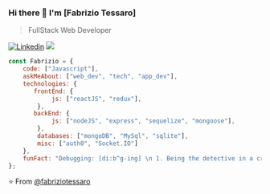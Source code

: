 
### Hi there 👋 I'm [Fabrizio Tessaro]
> FullStack Web Developer

[![Linkedin](https://img.shields.io/badge/-LinkedIn-222222?style=flat-square&logo=Linkedin&logoColor=white&link=https://www.linkedin.com/in/fabrizio-tessaro/)](https://www.linkedin.com/in/fabrizio-tessaro/)
[![](https://img.shields.io/badge/Gmail-fabriziotessaro02%40gmail.com-red)](https://mail.google.com/mail/u/0/?tab=km#inbox)

```js
const Fabrizio = {
    code: ["Javascript"],
    askMeAbout: ["web_dev", "tech", "app_dev"],
    technologies: {
       frontEnd: {
            js: ["reactJS", "redux"],
        },
       backEnd: {
            js: ["nodeJS", "express", "sequelize", "mongoose"],
        },
        databases: ["mongoDB", "MySql", "sqlite"],
        misc: ["auth0", "Socket.IO"]
    },
    funFact: "Debugging: [di:b^g-ing] \n 1. Being the detective in a crime movie where you are also the murderer"
};
```


⭐️ From [@fabriziotessaro](https://github.com/fabriziotessaro)
